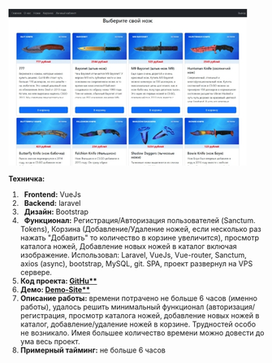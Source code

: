 ![catalog](Aspose.Words.ed91c135-a946-45e8-aeeb-3eec8cc694be.001.jpeg)

**Техничка:**

1. ` `**Frontend:** VueJs
1. ` `**Backend:** laravel
1. ` `**Дизайн:** Bootstrap
1. ` `**Функционал:** Регистрация/Авторизация пользователей (Sanctum. Tokens), Корзина (Добавление/Удаление ножей, если несколько раз нажать "Добавить" то количество в корзине увеличится), просмотр каталога ножей, Добавление новых ножей в каталог включая изображение. Использовал: Laravel, VueJs, Vue-router, Sanctum, axios (async), bootstrap, MySQL, git. SPA, проект развернул на VPS сервере.
1. **Код проекта: [GitHu**](https://github.com/ramik1990/felixTest)**
1. **Демо: [Demo-Site**](http://77.243.80.92:83/)**
1. **Описание работы:** времени потрачено не больше 6 часов (именно работы), удалось решить минимальный функционал (авторизация/регистрация, просмотр каталога ножей, добавление новых ножей в каталог, добавление/удаление ножей в корзине. Трудностей особо не возникало. Имея большее количество времени можно довести до ума весь проект.
1. **Примерный тайминг:** не больше 6 часов
